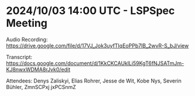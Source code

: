 # 2024/10/03 14:00 UTC - LSPSpec Meeting

Audio Recording: https://drive.google.com/file/d/17VJ_Jok3uyfTIqEoPPb7lB_2wvR-S_bJ/view

Transcript: https://docs.google.com/document/d/1KkCKCAUklLi59KgT6fNJSATmJm-KJ8nwxWDMA8rJvk0/edit

Attendees: Denys Zaliskyi, Elias Rohrer, Jesse de Wit, Kobe Nys, Severin Bühler, ZmnSCPxj jxPCSnmZ
